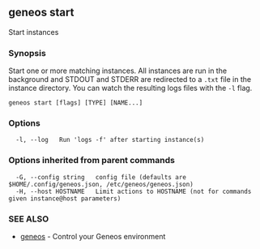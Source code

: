 ## geneos start

Start instances

### Synopsis


Start one or more matching instances. All instances are run in
the background and STDOUT and STDERR are redirected to a `.txt` file
in the instance directory. You can watch the resulting logs files with the
`-l` flag.


```
geneos start [flags] [TYPE] [NAME...]
```

### Options

```
  -l, --log   Run 'logs -f' after starting instance(s)
```

### Options inherited from parent commands

```
  -G, --config string   config file (defaults are $HOME/.config/geneos.json, /etc/geneos/geneos.json)
  -H, --host HOSTNAME   Limit actions to HOSTNAME (not for commands given instance@host parameters)
```

### SEE ALSO

* [geneos](geneos.md)	 - Control your Geneos environment

